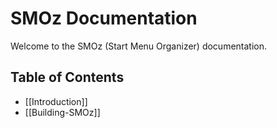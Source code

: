 SMOz Documentation
==================
Welcome to the SMOz (Start Menu Organizer) documentation. 

Table of Contents
-----------------

 * [[Introduction]]
 * [[Building-SMOz]]
